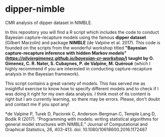 # dipper-nimble
CMR analysis of dipper dataset in NIMBLE.

In this repository you will find a R script which includes the code to conduct Bayesian capture-recapture models using the famous **dipper dataset** (Gilbert Marzolin) and package **NIMBLE** (de Valpine et al. 2017). This code is founded on the scripts from the wonderful workshop titled **"Bayesian capture-recapture inference with hidden Markov models" (_https://oliviergimenez.github.io/bayesian-cr-workshop/_) taught by O. Gimenez, C. R. Nater, S. Cubaynes, P. de Valpine, M. Quéroué** (which I highly recommend if you are interested in conducting capture-recapture analysis in the Bayesian framework). 

This script contains a great variety of models. This has served me as insightful exercise to know how to specify different models and to check if I was doing it right for my own data analysis. I think most of its content is right but I am currently learning, so there may be errors. Please, don't doubt and contact me if you spot any! 





*de Valpine P, Turek D, Paciorek C, Anderson-Bergman C, Temple Lang D, Bodik R (2017). “Programming with models: writing statistical algorithms for general model structures with NIMBLE.” Journal of Computational and Graphical Statistics, 26, 403-413. doi: 10.1080/10618600.2016.1172487
